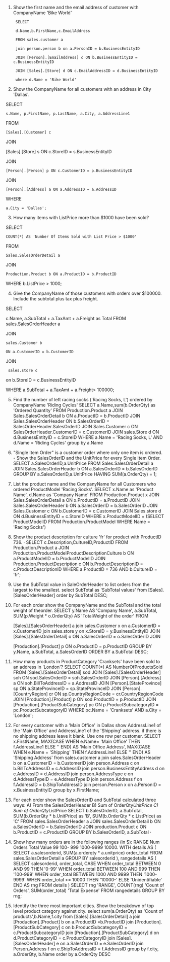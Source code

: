 

1. Show the first name and the email address of customer with CompanyName 'Bike World' 

		SELECT 
		
		d.Name,b.FirstName,c.EmailAddress
		
		FROM sales.customer a
		
		join person.person b on a.PersonID = b.BusinessEntityID
		
		JOIN [Person].[EmailAddress] c ON b.BusinessEntityID = c.BusinessEntityID
		
		JOIN [Sales].[Store] d ON c.EmailAddressID = d.BusinessEntityID 
		
		where d.Name = 'Bike World'
	 

2. Show the CompanyName for all customers with an address in City 'Dallas'. 

SELECT 
    
    s.Name, p.FirstName, p.LastName, a.City, a.AddressLine1

FROM 
    
    [Sales].[Customer] c

JOIN
 
 [Sales].[Store] s ON c.StoreID = s.BusinessEntityID

JOIN 
     
    [Person].[Person] p ON c.CustomerID = p.BusinessEntityID

JOIN 
    
    [Person].[Address] a ON a.AddressID = a.AddressID

WHERE 
   
    a.City = 'Dallas';

 

3. How many items with ListPrice more than $1000 have been sold? 

SELECT
    
    COUNT(*) AS 'Number Of Items Sold with List Price > $1000'

FROM
    
    Sales.SalesOrderDetail a

JOIN
    
    Production.Product b ON a.ProductID = b.ProductID

WHERE b.ListPrice > 1000;

 

4. Give the CompanyName of those customers with orders over $100000. Include the subtotal plus tax plus freight. 

SELECT
 
  c.Name, a.SubTotal + a.TaxAmt + a.Freight as Total
FROM
  sales.SalesOrderHeader a

JOIN
    
    sales.Customer b
    
    ON a.CustomerID = b.CustomerID

JOIN
     
     sales.store c
	 
  on b.StoreID = c.BusinessEntityID

WHERE a.SubTotal + a.TaxAmt + a.Freight> 100000;
 

5. Find the number of left racing socks ('Racing Socks, L') ordered by CompanyName 'Riding Cycles' 
SELECT a.Name,sum(b.OrderQty) as 'Ordered Quantity'
FROM Production.Product a JOIN Sales.SalesOrderDetail b ON a.ProductID = b.ProductID
  JOIN Sales.SalesOrderHeader ON b.SalesOrderID = SalesOrderHeader.SalesOrderID
  JOIN Sales.Customer c ON SalesOrderHeader.CustomerID = c.CustomerID
  JOIN sales.Store d ON d.BusinessEntityID = c.StoreID
WHERE a.Name = 'Racing Socks, L' AND d.Name = 'Riding Cycles'
group by a.Name
 

6. "Single Item Order" is a customer order where only one item is ordered. - Show the SalesOrderID and the UnitPrice for every Single Item Order. 
SELECT a.SalesOrderID,a.UnitPrice
FROM Sales.SalesOrderDetail a 
JOIN Sales.SalesOrderHeader b  ON a.SalesOrderID = b.SalesOrderID
GROUP BY  a.SalesOrderID,a.UnitPrice
HAVING SUM(a.OrderQty) = 1;
 

7. List the product name and the CompanyName for all Customers who ordered ProductModel 'Racing Socks'. 
 SELECT x.Name as 'Product Name', d.Name as 'Company Name'
FROM 
Production.Product x
  JOIN Sales.SalesOrderDetail a ON x.ProductID = a.ProductID
  JOIN Sales.SalesOrderHeader b ON a.SalesOrderID = b.SalesOrderID
  JOIN Sales.Customer c ON b.CustomerID = c.CustomerID
  JOIN Sales.store d ON d.BusinessEntityID = c.StoreID
WHERE x.ProductModelID = 
  (SELECT ProductModelID
  FROM Production.ProductModel
  WHERE Name = 'Racing Socks')

 

8. Show the product description for culture 'fr' for product with ProductID 736. · 
SELECT c.Description,CultureID,ProductID
FROM Production.Product  a
JOIN Production.ProductModelProductDescriptionCulture  b ON a.ProductModelID = b.ProductModelID
JOIN Production.ProductDescription  c ON b.ProductDescriptionID = c.ProductDescriptionID
WHERE a.ProductID = 736 AND b.CultureID = 'fr';
 

9. Use the SubTotal value in SaleOrderHeader to list orders from the largest to the smallest. 
select SubTotal as 'SubTotal values' from [Sales].[SalesOrderHeader] 
order by SubTotal DESC;

 
10. For each order show the CompanyName and the SubTotal and the total weight of theorder.
SELECT
    y.Name AS 'Company Name',
    a.SubTotal,
    SUM(p.Weight * o.OrderQty) AS 'TotalWeight of the order'
FROM

    [Sales].[SalesOrderHeader] a
join
sales.Customer x on a.CustomerID = x.CustomerID
join
sales.store y on x.StoreID = y.BusinessEntityID
JOIN
    [Sales].[SalesOrderDetail] o ON a.SalesOrderID = o.SalesOrderID
JOIN

    [Production].[Product] p ON o.ProductID = p.ProductID
GROUP BY
    y.Name, a.SubTotal, a.SalesOrderID
ORDER BY a.SubTotal DESC;

 

11. How many products in ProductCategory 'Cranksets' have been sold to an address in 'London'? 
SELECT
    COUNT(*) AS NumberOfProductsSold
FROM
    [Sales].[SalesOrderDetail] sod
    JOIN [Sales].[SalesOrderHeader] soh ON sod.SalesOrderID = soh.SalesOrderID
    JOIN [Person].[Address] a ON soh.BillToAddressID = a.AddressID
    JOIN [Person].[StateProvince] sp ON a.StateProvinceID = sp.StateProvinceID
    JOIN [Person].[CountryRegion] cr ON sp.CountryRegionCode = cr.CountryRegionCode
    JOIN [Production].[Product] p ON sod.ProductID = p.ProductID
    JOIN [Production].[ProductSubCategory] pc ON p.ProductSubcategoryID = pc.ProductSubcategoryID
WHERE
    pc.Name = 'Cranksets'
    AND a.City = 'London';

 

12. For every customer with a 'Main Office' in Dallas show AddressLine1 of the 'Main Office' and AddressLine1 of the 'Shipping' address. if there is no shipping address leave it blank. Use one row per customer.
SELECT
  x.FirstName,
  MAX(CASE WHEN e.Name= 'Main Office' THEN f.AddressLine1 ELSE '' END) AS 'Main Office Address',
  MAX(CASE WHEN e.Name = 'Shipping' THEN f.AddressLine1 ELSE '' END) AS 'Shipping Address'
from 
sales.customer a 
join
sales.SalesOrderHeader  b on a.CustomerID = b.CustomerID
join
person.Address c on b.BillToAddressID = c.AddressID
join
person.BusinessEntityAddress d on c.AddressID = d.AddressID
join
person.AddressType e on d.AddressTypeID = e.AddressTypeID
join
person.Address f on f.AddressID = b.ShipToAddressID
join
person.Person x on a.PersonID = x.BusinessEntityID
group by x.FirstName;

 

13. For each order show the SalesOrderID and SubTotal calculated three ways: 
A) From the SalesOrderHeader B) Sum of OrderQty*UnitPrice C) Sum of OrderQty*ListPrice 
SELECT b.SalesOrderID, a.SubTotal,
  SUM(b.OrderQty * b.UnitPrice) as 'B',
  SUM(b.OrderQty * c.ListPrice) as 'C'
FROM sales.SalesOrderHeader a JOIN sales.SalesOrderDetail b ON a.SalesOrderID = b.SalesOrderID
  JOIN production.Product c ON b.ProductID = c.ProductID
GROUP BY b.SalesOrderID, a.SubTotal
 ·
14. Show how many orders are in the following ranges (in $): RANGE Num Orders Total Value 99 100- 999 1000-9999 10000.
WITH details AS (
  SELECT a.salesorderid, SUM(a.orderqty * a.unitprice) order_total
  FROM sales.SalesOrderDetail a
  GROUP BY salesorderid
), rangedetails AS (
  SELECT salesorderid, order_total, CASE
    WHEN order_total BETWEEN 0 AND 99 THEN '0-99'
    WHEN order_total BETWEEN 100 AND 999 THEN '100-999'
    WHEN order_total BETWEEN 1000 AND 9999 THEN '1000-9999'
    WHEN order_total >= 10000 THEN '10000-'
    ELSE 'Unidentifiable'
    END AS rng
  FROM details
)
SELECT rng 'RANGE', COUNT(rng) 'Count of Orders', SUM(order_total) 'Total Expense'
FROM rangedetails
GROUP BY rng;
 
15. Identify the three most important cities. Show the breakdown of top level product category against city.
select sum(a.OrderQty) as 'Count of products',b.Name,f.city
from [Sales].[SalesOrderDetail] a
join [Production].[Product] b on a.ProductID =b.ProductID
join [Production].[ProductSubCategory] c on b.ProductSubcategoryID = c.ProductSubcategoryID
join [Production].[ProductSubCategory] d on d.ProductCategoryID = c.ProductCategoryID
join [Sales].[SalesOrderHeader] e on a.SalesOrderID = e.SalesOrderID
join Person.Address f on e.ShipToAddressID = f.AddressID
group by f.city, a.OrderQty, b.Name
order by a.OrderQty DESC
 

